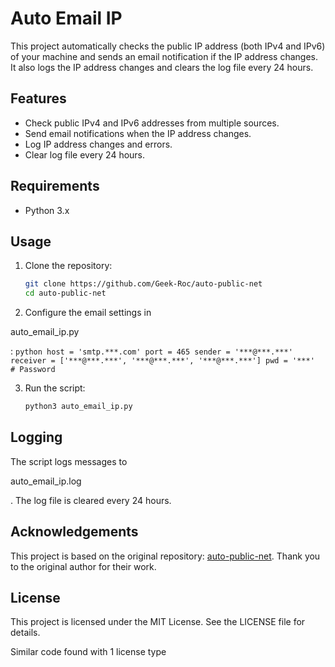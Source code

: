 # Auto Email IP

This project automatically checks the public IP address (both IPv4 and IPv6) of your machine and sends an email notification if the IP address changes. It also logs the IP address changes and clears the log file every 24 hours.

## Features

- Check public IPv4 and IPv6 addresses from multiple sources.
- Send email notifications when the IP address changes.
- Log IP address changes and errors.
- Clear log file every 24 hours.

## Requirements

- Python 3.x

## Usage

1. Clone the repository:
    ```sh
    git clone https://github.com/Geek-Roc/auto-public-net
    cd auto-public-net
    ```

2. Configure the email settings in 

auto_email_ip.py

:
    ```python
    host = 'smtp.***.com'
    port = 465
    sender = '***@***.***'
    receiver = ['***@***.***', '***@***.***', '***@***.***']
    pwd = '***'  # Password
    ```

3. Run the script:
    ```sh
    python3 auto_email_ip.py
    ```

## Logging

The script logs messages to 

auto_email_ip.log

. The log file is cleared every 24 hours.

## Acknowledgements

This project is based on the original repository: [auto-public-net](https://github.com/Geek-Roc/auto-public-net). Thank you to the original author for their work.

## License

This project is licensed under the MIT License. See the LICENSE file for details.

Similar code found with 1 license type